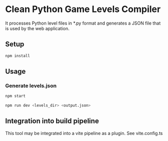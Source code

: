 # Clean Python Game Levels Compiler

It processes Python level files in \*.py format and generates a JSON file that is used by the web application.

## Setup

```bash
npm install
```

## Usage

### Generate levels.json

```bash
npm start
 
npm run dev <levels_dir> <output.json>
```

## Integration into build pipeline

This tool may be integrated into a vite pipeline as a plugin. See vite.config.ts